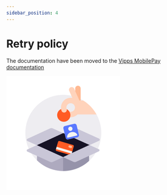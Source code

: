 ```yaml
---
sidebar_position: 4
---
```


# Retry policy

The documentation have been moved to the [Vipps MobilePay documentation](https://developer.vippsmobilepay.com/docs/APIs/psp-mp-api/mp-psp-api-api/#retry-policy)

![docs](/img/icon_checkout.png)
